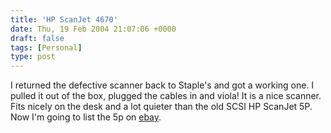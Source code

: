 ```yaml
---
title: 'HP ScanJet 4670'
date: Thu, 19 Feb 2004 21:07:06 +0000
draft: false
tags: [Personal]
type: post
---
```


I returned the defective scanner back to Staple's and got a working one. I pulled it out of the box, plugged the cables in and viola! It is a nice scanner. Fits nicely on the desk and a lot quieter than the old SCSI HP ScanJet 5P. Now I'm going to list the 5p on [ebay](http://www.ebay.com).